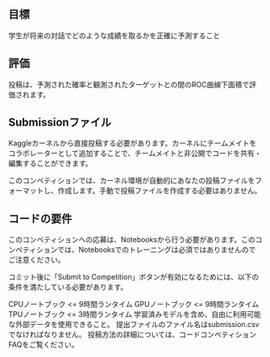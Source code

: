 ## 目標
学生が将来の対話でどのような成績を取るかを正確に予測すること

## 評価
投稿は、予測された確率と観測されたターゲットとの間のROC曲線下面積で評価されます。

## Submissionファイル
Kaggleカーネルから直接投稿する必要があります。カーネルにチームメイトをコラボレーターとして追加することで、チームメイトと非公開でコードを共有・編集することができます。

このコンペティションでは、カーネル環境が自動的にあなたの投稿ファイルをフォーマットし、作成します。手動で投稿ファイルを作成する必要はありません。

## コードの要件
このコンペティションへの応募は、Notebooksから行う必要があります。このコンペティションでは、Notebooksでのトレーニングは必須ではありませんのでご注意ください。

コミット後に「Submit to Competition」ボタンが有効になるためには、以下の条件を満たしている必要があります。

CPUノートブック <= 9時間ランタイム
GPUノートブック <= 9時間ランタイム
TPUノートブック <= 3時間ランタイム
学習済みモデルを含め、自由に利用可能な外部データを使用できること。
提出ファイルのファイル名はsubmission.csvでなければなりません。
投稿方法の詳細については、コードコンペティションFAQをご覧ください。



